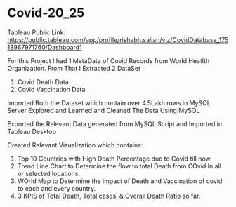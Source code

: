 # Covid-20_25

Tableau Public Link: https://public.tableau.com/app/profile/rishabh.salian/viz/CovidDatabase_17513967971760/Dashboard1

For this Project I had 1 MetaData of Covid Records from World Heatlth Organization.
From That I Extracted 2 DataSet :
1. Covid Death Data
2. Covid Vaccination Data.

Imported Both the Dataset which contain over 4.5Lakh rows in MySQL Server
Explored and Learned and Cleaned The Data Using MySQL

Exported the Relevant Data generated from MySQL Script and Imported in Tableau Desktop

Created Relevant Visualization which contains:
1. Top 10 Countries with High Death Percentage due to Covid till now.
2. Trend Line Chart to Determine the flow to total Death from COvid In all or selected locations.
3. WOrld Map to Determine the impact of Death and Vaccination of covid to each and every country.
4. 3 KPIS of Total Death, Total cases, & Overall Death Ratio so far. 
